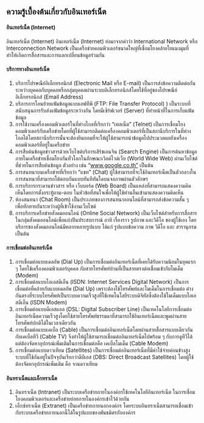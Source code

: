 ## ความรู้เบื้องต้นเกี่ยวกับอินเทอร์เน็ต

#### อินเทอร์เน็ต (Internet)
อินเทอร์เน็ต (Internet) อินเทอร์เน็ต (Internet) ย่อมาจากคำว่า International Network หรือ Interconnection Network เป็นเครือข่ายคอมพิวเตอร์ขนาดใหญ่ที่เชื่อมโยงคล้ายใยแมงมุมที่ทำให้เกิดการสื่อสารและการแลกเปลี่ยนข้อมูลร่วมกัน

#### บริการทางอินเทอร์เน็ต
1. บริการไปรษณีย์อิเล็กทรอนิกส์ (Electronic Mail หรือ E-mail) เป็นการส่งข้อความติดต่อกันระหว่างบุคคลกับบุคคลหรือกลุ่มบุคคลผ่านระบบอิเล็กทรอนิกส์โดยใช้ที่อยู่ของไปรษณีย์อิเล็กทรอนิกส์ (Email Address) 
2. บริการการโอนย้ายแฟ้มข้อมูลแบบเอฟทีพี (FTP: File Transfer Protocol) ) เป็นระบบที่สนับสนุนการรับส่งแฟ้มข้อมูลระหว่างกัน โดยมีเซิร์ฟเวอร์ (Server) ที่ทำหน้าที่ในการเก็บแฟ้มข้อมูล
3. การใช้งานเครื่องคอมพิวเตอร์ในที่ห่างไกลที่เรียกว่า “เทลเน็ต” (Telnet) เป็นการเชื่อมโยงคอมพิวเตอร์กับเครือข่ายโดยที่ผู้ใช้สามารถติดต่อเครื่องคอมพิวเตอร์ที่เป็นสถานีบริการในที่ห่างไกลได้โดยสถานีบริการนั้นจะต้องยินยอมที่จะให้ผู้ใช้สามารถนำข้อมูลไปประมวลผลยังเครื่องคอมพิวเตอร์ที่อยู่ในเครือข่าย
4. การสืบค้นข้อมูลข่าวสารด้วยเว็บไซต์บริการเสิร์ชเอนจิน (Search Engine) เป็นการค้นหาข้อมูลภายในเครือข่ายเชื่อมโยงกันทั่วโลกในลักษณะเวิลด์ไวด์เว็บ (World Wide Web) ผ่านเว็บไซต์ที่ช่วยในการสืบค้นข้อมูล ตัวอย่าง เช่น “www.google.co.th” เป็นต้น
5. การสนทนาบนเครือข่ายที่เรียกว่า “แชท” (Chat) ผู้ใช้สามารถที่จะใช้อินเทอร์เน็ตเป็นตัวกลางในการสนทนาที่สามารถโต้ตอบกันแบบทันทีทันใดบนจอภาพผ่านตัวอักษร 
6. การบริการกระดานข่าวสาร หรือ เว็บบอร์ด (Web Board) เป็นแหล่งที่สามารถแสดงความคิดเห็นโดยการตั้งกระทู้ถาม-ตอบ ในหัวข้อที่สนใจเพื่อให้ผู้ใช้ท่านอื่นเข้ามาแสดงความคิดเห็น
7. ห้องสนทนา (Chat Room) เป็นประเภทของการสนทนาออนไลน์ที่สามารถส่งข้อความสั้น ๆ เพื่อทักทายกันระหว่างผู้ที่เข้าใช้งานเว็บไซต์ 
8. การบริการเครือข่ายสังคมออนไลน์ (Online Social Network) เป็นเว็บไซต์สำหรับการสื่อสารในกลุ่มสังคมออนไลน์เพื่อแบ่งปันประสบการณ์ อาทิ เรื่องราว รูปภาพ และวิดีโอ ของผู้ใช้เอง โดยบริการของสังคมออนไลน์มีหลากหลายรูปแบบ ได้แก่ รูปแบบข้อความ ภาพ วิดีโอ และ สารานุกรม เป็นต้น 

#### การเชื่อมต่ออินเทอร์เน็ต
1. การเชื่อมต่อแบบเดลอัพ (Dial Up) เป็นการเชื่อมต่ออินเทอร์เน็ตที่เคยได้รับความนิยมในยุคแรก ๆ โดยใช้เครื่องคอมพิวเตอร์บุคคล กับสายโทรศัพท์บ้านที่เป็นสายตรงต่อเชื่อมเข้ากับโมเด็ม (Modem) 
2. การเชื่อมต่อแบบไอเอสดีเอ็น (ISDN: Internet Services Digital Network) เป็นการเชื่อมต่อที่คล้ายกับแบบเดลอัพ (Dial Up) เพราะต้องใช้โทรศัพท์และโมเด็มในการเชื่อมต่อ ต่างกันตรงที่ระบบโทรศัพท์เป็นระบบความเร็วสูงที่ใช้เทคโนโลยีระบบดิจิทัลซึ่งต้องใช้โมเด็มแบบไอเอสดีเอ็น (ISDN Modem)
3. การเชื่อมต่อแบบดีเอสแอล (DSL: Digital Subscriber Line) เป็นเทคโนโลยีการเชื่อมต่ออินเทอร์เน็ตความเร็วสูงโดยใช้สายโทรศัพท์ธรรมดาที่สามารถใช้อินเทอร์เน็ตและพูดผ่านสายโทรศัพท์ปกติได้ในเวลาเดียวกัน
4. การเชื่อมต่อแบบเคเบิ้ล (Cable) เป็นการเชื่อมต่ออินเทอร์เน็ตโดยผ่านสายสื่อสารแบบเดียวกันกับเคเบิ้ลทีวี (Cable TV) จึงทำให้ผู้ใช้สามารถเชื่อมต่ออินเทอร์เน็ตไปพร้อม ๆ กับการดูทีวีได้ แต่ต้องจัดหาอุปกรณ์เพิ่มเติมในการเชื่อมต่อคือ เคเบิ้ลโมเด็ม (Cable Modem)
5. การเชื่อมต่อแบบดาวเทียม (Satellites) เป็นการเชื่อมต่ออินเทอร์เน็ตที่มีค่าใช้จ่ายค่อนข้างสูง ระบบที่ใช้กันอยู่ในปัจจุบันเรียกว่าดีบีเอส (DBS: Direct Broadcast Satellites) โดยผู้ใช้ต้องจัดหาอุปกรณ์เพิ่มเติม คือ จานดาวเทียม

#### อินทราเน็ตและเอ็กทราเน็ต
1. อินทราเน็ต (Intranet) เป็นระบบเครือข่ายภายในองค์กรใช้เทคโนโลยีอินเทอร์เน็ต ในการเชื่อมโยงคอมพิวเตอร์และเครือข่ายย่อยภายในองค์กรเข้าไว้ด้วยกัน 
2. เอ็กซ์ทราเน็ต (Extranet) เป็นเครือข่ายภายนอกองค์กร โดยระบบอินทราเน็ตสามารถเชื่อมเข้ากับระบบเครือข่ายภายนอกนี้ได้ในรูปแบบของพันธมิตรกับองค์กร 